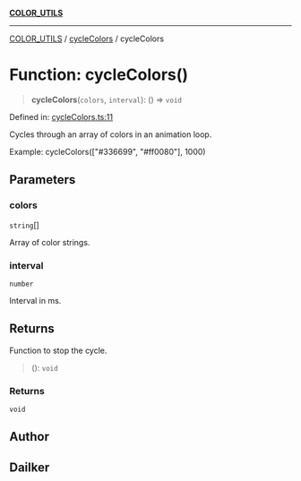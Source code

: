 [**COLOR_UTILS**](../../README.md)

***

[COLOR_UTILS](../../README.md) / [cycleColors](../README.md) / cycleColors

# Function: cycleColors()

> **cycleColors**(`colors`, `interval`): () => `void`

Defined in: [cycleColors.ts:11](https://github.com/dailker/everyutil/blob/febb9ddd747c27fb11272f2ad88aedb1ae4d7cba/src/color/cycleColors.ts#L11)

Cycles through an array of colors in an animation loop.

Example: cycleColors(["#336699", "#ff0080"], 1000)

## Parameters

### colors

`string`[]

Array of color strings.

### interval

`number`

Interval in ms.

## Returns

Function to stop the cycle.

> (): `void`

### Returns

`void`

## Author

## Dailker
